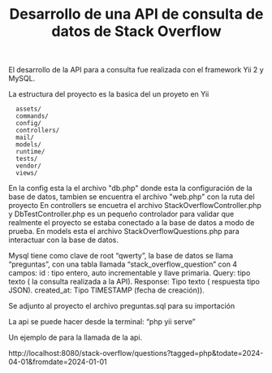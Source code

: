 <p align="center">
    <h1 align="center">Desarrollo de una API de consulta de datos de Stack Overflow</h1>
    <br>
</p>

El desarrollo de la API para a consulta fue realizada con el framework Yii 2 y MySQL.

La estructura del proyecto es la basica del un proyeto en Yii

      assets/            
      commands/           
      config/             
      controllers/        
      mail/               
      models/             
      runtime/            
      tests/              
      vendor/             
      views/   


En la config esta la el archivo "db.php" donde esta la configuración de la base de datos, tambien se encuentra el archivo "web.php" con la ruta del proyecto
En controllers se encuetra el archivo StackOverflowController.php y DbTestController.php es un pequeño controlador para validar que realmente el proyecto se estaba conectado a la base de datos a modo de prueba.
En models esta el archivo StackOverflowQuestions.php para interactuar con la base de datos. 	

Mysql tiene como clave de root “qwerty”, la base de datos se llama “preguntas”, con una tabla llamada “stack_overflow_question” con 4 campos:
id : tipo entero, auto incrementable y llave primaria.
Query: tipo texto ( la consulta realizada a la API).
Response: Tipo texto ( respuesta tipo JSON).
created_at: Tipo TIMESTAMP (fecha de creación)).

Se adjunto al proyecto el archivo preguntas.sql para su importación

La api se puede hacer desde la terminal: “php yii serve”

Un ejemplo de para la llamada de la api. 	

http://localhost:8080/stack-overflow/questions?tagged=php&todate=2024-04-01&fromdate=2024-01-01




